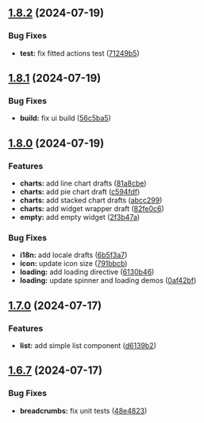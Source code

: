 ## [1.8.2](https://github.com/acronis/ui-component-library/compare/v1.8.1...v1.8.2) (2024-07-19)


### Bug Fixes

* **test:** fix fitted actions test ([71249b5](https://github.com/acronis/ui-component-library/commit/71249b5c54fe1dfc92898cc4948a6f7b9e7f58af))

## [1.8.1](https://github.com/acronis/ui-component-library/compare/v1.8.0...v1.8.1) (2024-07-19)


### Bug Fixes

* **build:** fix ui build ([56c5ba5](https://github.com/acronis/ui-component-library/commit/56c5ba50d4ad668373a2440e2bf4f000cf35180b))

## [1.8.0](https://github.com/acronis/ui-component-library/compare/v1.7.0...v1.8.0) (2024-07-19)


### Features

* **charts:** add line chart drafts ([81a8cbe](https://github.com/acronis/ui-component-library/commit/81a8cbeeb7575819b5c120a8292d825f3a6a7efb))
* **charts:** add pie chart draft ([c594fdf](https://github.com/acronis/ui-component-library/commit/c594fdfc273df8120a59f17bbedd5279591a34af))
* **charts:** add stacked chart drafts ([abcc299](https://github.com/acronis/ui-component-library/commit/abcc299ceb168df163bd96b865122534d5707521))
* **charts:** add widget wrapper draft ([82fe0c6](https://github.com/acronis/ui-component-library/commit/82fe0c605b2aee0acbaa3ff08c2067a2fcf59979))
* **empty:** add empty widget ([2f3b47a](https://github.com/acronis/ui-component-library/commit/2f3b47ad03eb370b835599d128ab4550d32f5c59))


### Bug Fixes

* **i18n:** add locale drafts ([6b5f3a7](https://github.com/acronis/ui-component-library/commit/6b5f3a77d46c33e834e9e2b21b72285c02eae21e))
* **icon:** update icon size ([791bbcb](https://github.com/acronis/ui-component-library/commit/791bbcb17cc1f8e27707028352c63f4a7b501d9a))
* **loading:** add loading directive ([6130b46](https://github.com/acronis/ui-component-library/commit/6130b4642fbfbebd8c2f3b40fc179eb6742403d5))
* **loading:** update spinner and loading demos ([0af42bf](https://github.com/acronis/ui-component-library/commit/0af42bfde5dfe1b53c6e3bbe0958087efee8500b))

## [1.7.0](https://github.com/acronis/ui-component-library/compare/v1.6.7...v1.7.0) (2024-07-17)


### Features

* **list:** add simple list component ([d6139b2](https://github.com/acronis/ui-component-library/commit/d6139b2bccdcc674b6b0df7d9c4be2e36d802f9f))

## [1.6.7](https://github.com/acronis/ui-component-library/compare/v1.6.6...v1.6.7) (2024-07-17)


### Bug Fixes

* **breadcrumbs:** fix unit tests ([48e4823](https://github.com/acronis/ui-component-library/commit/48e482322b7c9ae3830f4c7530c7916316d36e5a))

